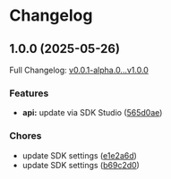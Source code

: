 # Changelog

## 1.0.0 (2025-05-26)

Full Changelog: [v0.0.1-alpha.0...v1.0.0](https://github.com/natecobb/medici-client/compare/v0.0.1-alpha.0...v1.0.0)

### Features

* **api:** update via SDK Studio ([565d0ae](https://github.com/natecobb/medici-client/commit/565d0ae6c4593745437b72acf844f5df4c3eb07d))


### Chores

* update SDK settings ([e1e2a6d](https://github.com/natecobb/medici-client/commit/e1e2a6dfedc40c9b492b1d0d85378003741ace9b))
* update SDK settings ([b69c2d0](https://github.com/natecobb/medici-client/commit/b69c2d061ec14d9b71fa743cb38e85a9c9e1e4c8))
